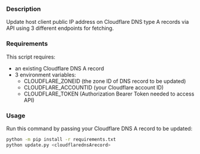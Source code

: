 ### Description
Update host client public IP address on Cloudflare DNS type A records via API using 3 different endpoints for fetching.

### Requirements
This script requires:
* an existing Cloudflare DNS A record
* 3 environment variables:
  * CLOUDFLARE_ZONEID (the zone ID of DNS record to be updated)
  * CLOUDFLARE_ACCOUNTID (your Cloudflare account ID)
  * CLOUDFLARE_TOKEN (Authorization Bearer Token needed to access API)

### Usage
Run this command by passing your Cloudflare DNS A record to be updated:
```bash
python -m pip install -r requirements.txt
python update.py <cloudflarednsArecord>
```